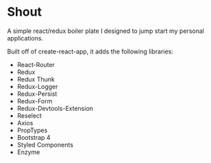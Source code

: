 # Shout

A simple react/redux boiler plate I designed to jump start my personal applications.

Built off of create-react-app, it adds the following libraries:

* React-Router
* Redux
* Redux Thunk
* Redux-Logger
* Redux-Persist
* Redux-Form
* Redux-Devtools-Extension
* Reselect
* Axios
* PropTypes
* Bootstrap 4
* Styled Components
* Enzyme

